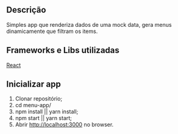 ## Descrição

Simples app que renderiza dados de uma mock data, gera menus dinamicamente que filtram os items.

## Frameworks e Libs utilizadas

[React](https://github.com/facebook/react/)

## Inicializar app

1) Clonar repositório;
2) cd menu-app/
3) npm install || yarn install;
4) npm start || yarn start;
5) Abrir [http://localhost:3000](http://localhost:3000) no browser.

